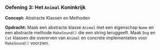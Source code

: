 ### Oefening 3: Het `Animal` Koninkrijk
**Concept:** Abstracte Klassen en Methoden

**Opdracht:** Maak een abstracte klasse `Animal` met een eigenschap `Name` en een abstracte methode `MakeSound()` die een string teruggeeft. Maak `Dog` en `Cat` klassen die overerven van `Animal` en concrete implementaties voor `MakeSound()` voorzien.